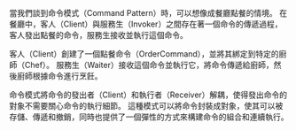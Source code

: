 ﻿當我們談到命令模式（Command Pattern）時，可以想像成餐廳點餐的情境。
在餐廳中，客人（Client）與服務生（Invoker）之間存在著一個命令的傳遞過程，客人發出點餐的命令，服務生接收並執行這個命令。

客人（Client）創建了一個點餐命令（OrderCommand），並將其綁定到特定的廚師（Chef）。
服務生（Waiter）接收這個命令並執行它，將命令傳遞給廚師，然後廚師根據命令進行烹飪。

命令模式將命令的發出者（Client）和執行者（Receiver）解耦，使得發出命令的對象不需要關心命令的執行細節。
這種模式可以將命令封裝成對象，使其可以被存儲、傳遞和撤銷，同時也提供了一個彈性的方式來構建命令的組合和連續執行。